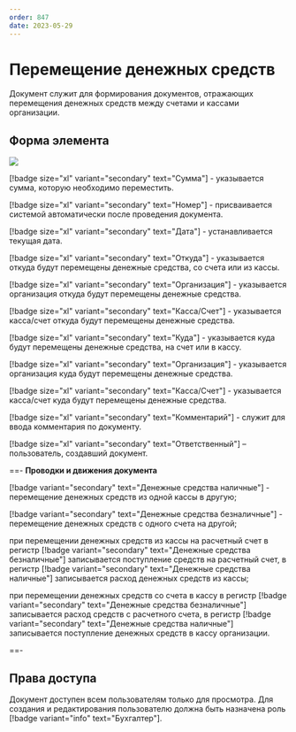 ```yaml
---
order: 847
date: 2023-05-29
---
```


# Перемещение денежных средств

Документ служит для формирования документов, отражающих перемещения денежных средств между счетами и кассами организации.

## Форма элемента

![](/images/Перемещение_дс.jpg)

[!badge size="xl" variant="secondary" text="Сумма"] -  указывается сумма, которую необходимо переместить.

[!badge size="xl" variant="secondary" text="Номер"] - присваивается системой автоматически после проведения документа.

[!badge size="xl" variant="secondary" text="Дата"] - устанавливается текущая дата.

[!badge size="xl" variant="secondary" text="Откуда"] - указывается откуда будут перемещены денежные средства, со счета или из кассы.

[!badge size="xl" variant="secondary" text="Организация"] - указывается организация откуда будут перемещены денежные средства.

[!badge size="xl" variant="secondary" text="Касса/Счет"] - указывается касса/счет откуда будут перемещены денежные средства.

[!badge size="xl" variant="secondary" text="Куда"] - указывается куда будут перемещены денежные средства, на счет или в кассу.

[!badge size="xl" variant="secondary" text="Организация"] - указывается организация куда будут перемещены денежные средства.

[!badge size="xl" variant="secondary" text="Касса/Счет"] - указывается касса/счет куда будут перемещены денежные средства.

[!badge size="xl" variant="secondary" text="Комментарий"] - служит для ввода комментария по документу.

[!badge size="xl" variant="secondary" text="Ответственный"] – пользователь, создавший документ.

==- **Проводки и движения документа**

[!badge variant="secondary" text="Денежные средства наличные"] - перемещение денежных средств из одной кассы в другую;

[!badge variant="secondary" text="Денежные средства безналичные"] - перемещение денежных средств с одного счета на другой;

при перемещении денежных средств из кассы на расчетный счет в регистр [!badge variant="secondary" text="Денежные средства безналичные"] записывается поступление средств на расчетный счет, в регистр [!badge variant="secondary" text="Денежные средства наличные"] записывается расход денежных средств из кассы;

при перемещении денежных средств со счета в кассу в регистр [!badge variant="secondary" text="Денежные средства безналичные"] записывается расход средств с расчетного счета, в регистр [!badge variant="secondary" text="Денежные средства наличные"] записывается поступление денежных средств в кассу организации. 

==-

## Права доступа

Документ доступен всем пользователям только для просмотра. Для создания и редактирования пользователю должна быть назначена роль [!badge variant="info" text="Бухгалтер"].


